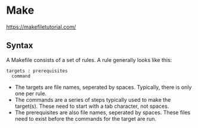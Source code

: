 # Make

https://makefiletutorial.com/

## Syntax

A Makefile consists of a set of rules. A rule generally looks like this:

```
targets : prerequisites
  command
```

- The targets are file names, seperated by spaces. Typically, there is only one per rule.
- The commands are a series of steps typically used to make the target(s). These need to start with a tab character, not spaces.
- The prerequisites are also file names, seperated by spaces. These files need to exist before the commands for the target are run.
